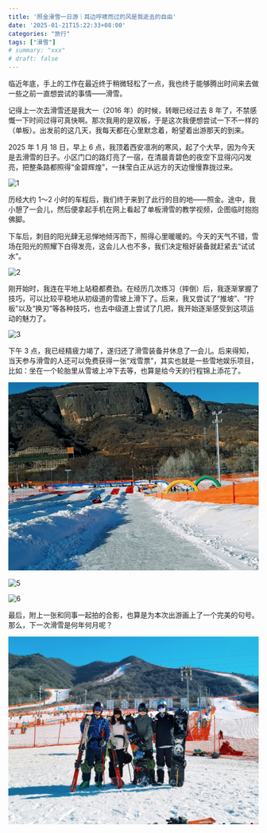 ```yaml
---
title: '照金滑雪一日游｜耳边呼啸而过的风是我逝去的自由'
date: '2025-01-21T15:22:33+08:00'
categories: "旅行"
tags: ["滑雪"]
# summary: "xxx"
# draft: false
---
```


临近年底，手上的工作在最近终于稍微轻松了一点，我也终于能够腾出时间来去做一些之前一直想尝试的事情——滑雪。

记得上一次去滑雪还是我大一（2016 年）的时候，转眼已经过去 8 年了，不禁感慨一下时间过得可真快啊。那次我用的是双板，于是这次我便想尝试一下不一样的（单板）。出发前的这几天，我每天都在心里默念着，盼望着出游那天的到来。

2025 年 1 月 18 日，早上 6 点，我顶着西安凛冽的寒风，起了个大早，因为今天是去滑雪的日子。小区门口的路灯亮了一宿，在清晨青碧色的夜空下显得闪闪发亮，把整条路都照得“金碧辉煌”，一抹莹白正从远方的天边慢慢靠拢过来。

![1](./images/4811737430819_.pic_hd.jpg)

历经大约 1～2 小时的车程后，我们终于来到了此行的目的地——照金。途中，我小憩了一会儿，然后便拿起手机在网上看起了单板滑雪的教学视频，企图临时抱抱佛脚。

下车后，刺目的阳光肆无忌惮地倾泻而下，照得心里暖暖的。今天的天气不错，雪场在阳光的照耀下白得发亮，这会儿人也不多，我们决定租好装备就赶紧去“试试水”。

![2](./images/4881737430830_.pic_hd.jpg)

刚开始时，我连在平地上站稳都费劲。在经历几次练习（摔倒）后，我逐渐掌握了技巧，可以比较平稳地从初级道的雪坡上滑下了。后来，我又尝试了“推坡”、“拧板”以及“换刃”等各种技巧，也去中级道上尝试了几把，我开始逐渐感受到这项运动的魅力了。

![3](./images/4871737430829_.pic_hd.jpg)

下午 3 点，我已经精疲力竭了，遂归还了滑雪装备并休息了一会儿。后来得知，当天参与滑雪的人还可以免费获得一张“戏雪票”，其实也就是一些雪地娱乐项目，比如：坐在一个轮胎里从雪坡上冲下去等，也算是给今天的行程锦上添花了。

![4](./images/4801737430818_.pic_hd.jpg)

![5](./images/4851737430825_.pic_hd.jpg)

![6](./images/4821737430821_.pic_hd.jpg)

最后，附上一张和同事一起拍的合影，也算是为本次出游画上了一个完美的句号。那么，下一次滑雪是何年何月呢？

![6](./images/4841737430823_.pic_hd.jpg)
